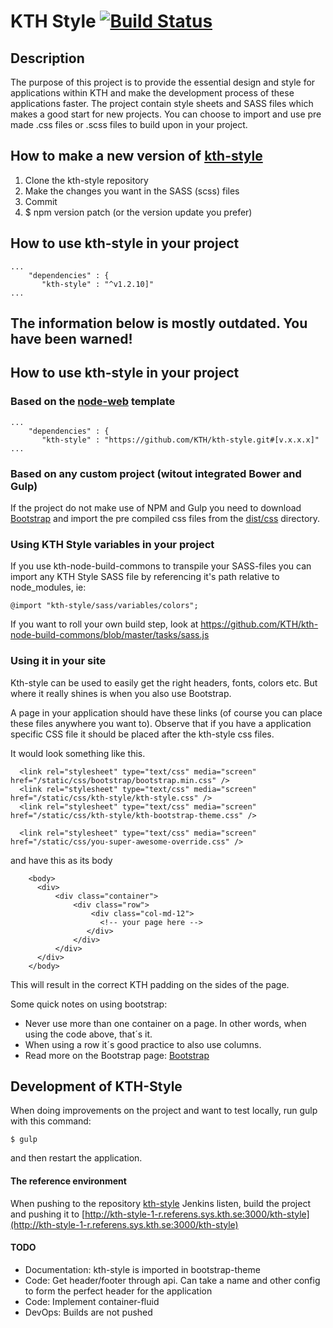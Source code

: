 # KTH Style [![Build Status](https://travis-ci.org/KTH/kth-style.svg?branch=v1)](https://travis-ci.org/KTH/kth-style)

## Description

The purpose of this project is to provide the essential design and style for applications within KTH and make the development process of these applications faster. The project contain style sheets and SASS files which makes a good start for new projects. You can choose to import and use pre made .css files or .scss files to build upon in your project.

## How to make a new version of [kth-style](https://gita.sys.kth.se/Infosys/kth-style/tree/v1)
1. Clone the kth-style repository
2. Make the changes you want in the SASS (scss) files
3. Commit 
4. $ npm version patch (or the version update you prefer)

## How to use kth-style in your project

```
...
    "dependencies" : {
       "kth-style" : "^v1.2.10]"
...
```

## The information below is mostly outdated. You have been warned!
## How to use kth-style in your project

### Based on the [node-web](https://github.com/KTH/node-web) template

```
...
    "dependencies" : {
       "kth-style" : "https://github.com/KTH/kth-style.git#[v.x.x.x]"
...
```

### Based on any custom project (witout integrated Bower and Gulp)
If the project do not make use of NPM and Gulp you need to download [Bootstrap](http://getbootstrap.com/getting-started/#download) and import the pre compiled css files from the [dist/css](https://github.com/KTH/kth-style/tree/master/dist/css) directory.

### Using KTH Style variables in your project
If you use kth-node-build-commons to transpile your SASS-files you can import any KTH Style SASS file by referencing it's path relative to node_modules, ie:

```
@import "kth-style/sass/variables/colors";
```

If you want to roll your own build step, look at https://github.com/KTH/kth-node-build-commons/blob/master/tasks/sass.js

### Using it in your site
Kth-style can be used to easily get the right headers, fonts, colors etc. But where it really shines is when you also use Bootstrap.

A page in your application should have these links (of course you can place these files anywhere you want to). Observe that if you have a application specific CSS file it should be placed after the kth-style css files.

It would look something like this.

```
  <link rel="stylesheet" type="text/css" media="screen" href="/static/css/bootstrap/bootstrap.min.css" />
  <link rel="stylesheet" type="text/css" media="screen" href="/static/css/kth-style/kth-style.css" />
  <link rel="stylesheet" type="text/css" media="screen" href="/static/css/kth-style/kth-bootstrap-theme.css" />
  
  <link rel="stylesheet" type="text/css" media="screen" href="/static/css/you-super-awesome-override.css" />
```

and have this as its body

```
    <body>
      <div>
          <div class="container">
              <div class="row">
                  <div class="col-md-12">
                    <!-- your page here -->
                 </div>
              </div>
          </div>
      </div>
    </body>
```

This will result in the correct KTH padding on the sides of the page.

Some quick notes on using bootstrap:

+ Never use more than one container on a page. In other words, when using the code above, that´s it.
+ When using a row it´s good practice to also use columns.
+ Read more on the Bootstrap page: [Bootstrap](http://getbootstrap.com/getting-started/)

## Development of KTH-Style
When doing improvements on the project and want to test locally, run gulp with this command:

```
$ gulp
```
and then restart the application.

#### The reference environment
When pushing to the repository [kth-style](https://github.com/KTH/kth-style) Jenkins listen, build the project and pushing it to [http://kth-style-1-r.referens.sys.kth.se:3000/kth-style](http://kth-style-1-r.referens.sys.kth.se:3000/kth-style)

#### TODO
- Documentation: kth-style is imported in bootstrap-theme
- Code: Get header/footer through api. Can take a name and other config to form the perfect header for the application
- Code: Implement container-fluid
- DevOps: Builds are not pushed 
